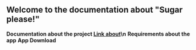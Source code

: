 ## Welcome to the documentation about "Sugar please!"

**Documentation about the project [Link about](https://drive.google.com/file/d/1xZDkKWlGduIqi5gD8gdFt3PRdaAwC39l/view?usp=sharing)\n**
**Requirements about the app**
**App Download**

